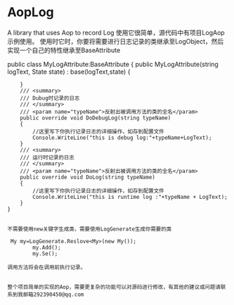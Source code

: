 # AopLog
A library that uses Aop to record Log
使用它很简单，源代码中有项目LogAop示例使用。
使用时它时，你要将需要进行日志记录的类继承至LogObject，然后实现一个自己的特性继承至BaseAttribute
 
 
 public class MyLogAttribute:BaseAttribute
    {
       public MyLogAttribute(string logText, State state) : base(logText,state)
        {

        }
        /// <summary>
        /// Dubug时记录的日志
        /// </summary>
        /// <param name="typeName">反射出被调用方法的类的全名</param>
        public override void DoDebugLog(string typeName)
        {
            //这里写下你执行记录日志的详细操作，如存到配置文件
            Console.WriteLine("this is debug log:"+typeName+LogText);
        }
        /// <summary>
        /// 运行时记录的日志
        /// </summary>
        /// <param name="typeName">反射出被调用方法的类的全名</param>
        public override void DoLog(string typeName)
        {
            //这里写下你执行记录日志的详细操作，如存到配置文件
            Console.WriteLine("this is runtime log :"+typeName + LogText);
        }
    }


    不需要使用new关键字生成类，需要使用LogGenerate生成你需要的类
   
	 My my=LogGenerate.Reslove<My>(new My());
            my.Add();
            my.Se();
						
    调用方法将会在调用前执行记录。
		
		
    整个项目简单的实现的Aop，需要更复杂的功能可以对源码进行修改，有其他的建议或问题请联系到我邮箱292390450@qq.com
